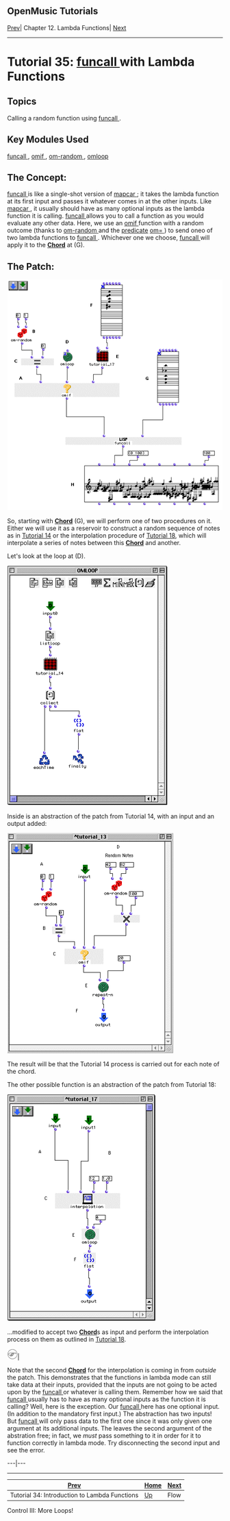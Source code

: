 OpenMusic Tutorials  
---  
[Prev](tut.gen.34)| Chapter 12. Lambda Functions|
[Next](tut.gen.36-37)  
  
* * *

# Tutorial 35: [ funcall ](funcall) with Lambda Functions

## Topics

Calling a random function using [ funcall ](funcall).

## Key Modules Used

[ funcall ](funcall), [ omif ](omif), [ om-random ](om-random),
[ omloop ](omloop)

## The Concept:

[ funcall ](funcall) is like a single-shot version of
[ mapcar ](mapcar); it takes the lambda function at its first input and
passes it whatever comes in at the other inputs. Like [ mapcar ](mapcar),
it usually should have as many optional inputs as the lambda function it is
calling. [ funcall ](funcall) allows you to call a function as you would
evaluate any other data. Here, we use an [ omif ](omif) function with a
random outcome (thanks to [ om-random ](om-random) and the
[predicate](glossary#PREDICATE) [ om= ](omequal)) to send oneo of
two lambda functions to [ funcall ](funcall). Whichever one we choose,
[ funcall ](funcall) will apply it to the [**Chord**](chord) at (G).

## The Patch:

![](figures/tutorials/general/35a.png)

So, starting with [**Chord**](chord) (G), we will perform one of two
procedures on it. Either we will use it as a reservoir to construct a random
sequence of notes as in [Tutorial 14](tut.gen.14) or the interpolation
procedure of [Tutorial 18](tut.gen.18), which will interpolate a series
of notes between this [**Chord**](chord) and another.

Let's look at the loop at (D).

![](figures/tutorials/general/35b.png)

Inside is an abstraction of the patch from Tutorial 14, with an input and an
output added:

![](figures/tutorials/general/35c.png)

The result will be that the Tutorial 14 process is carried out for each note
of the chord.

The other possible function is an abstraction of the patch from Tutorial 18:

![](figures/tutorials/general/35d.png)

...modified to accept two [**Chord**](chord)s as input and perform the
interpolation process on them as outlined in [Tutorial 18](tut.gen.18).

![Note](figures/images/note.gif)|

Note that the second [**Chord**](chord) for the interpolation is coming
in from _outside_ the patch. This demonstrates that the functions in lambda
mode can still take data at their inputs, provided that the inputs are not
going to be acted upon by the [ funcall ](funcall) or whatever is calling
them. Remember how we said that [ funcall ](funcall) usually has to have
as many optional inputs as the function it is calling? Well, here is the
exception. Our [ funcall ](funcall) here has one optional input. (In
addition to the mandatory first input.) The abstraction has two inputs! But
[ funcall ](funcall) will only pass data to the first one since it was
only given one argument at its additional inputs. The leaves the second
argument of the abstration free; in fact, we _must_ pass something to it in
order for it to function correctly in lambda mode. Try disconnecting the
second input and see the error.  
  
---|---  
  
* * *

[Prev](tut.gen.34)| [Home](index)| [Next](tut.gen.36-37)  
---|---|---  
Tutorial 34: Introduction to Lambda Functions| [Up](tut.gen.34-35)| Flow
Control III: More Loops!

